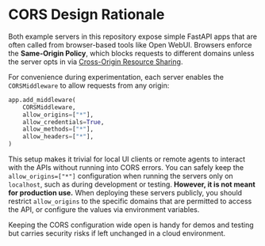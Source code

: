 # CORS Design Rationale

Both example servers in this repository expose simple FastAPI apps that are often
called from browser-based tools like Open WebUI. Browsers enforce the
**Same-Origin Policy**, which blocks requests to different domains unless the
server opts in via [Cross-Origin Resource Sharing](https://developer.mozilla.org/en-US/docs/Web/HTTP/CORS).

For convenience during experimentation, each server enables the `CORSMiddleware`
to allow requests from any origin:

```python
app.add_middleware(
    CORSMiddleware,
    allow_origins=["*"],
    allow_credentials=True,
    allow_methods=["*"],
    allow_headers=["*"],
)
```

This setup makes it trivial for local UI clients or remote agents to interact
with the APIs without running into CORS errors. You can safely keep the
`allow_origins=["*"]` configuration when running the servers only on
`localhost`, such as during development or testing. **However, it is not meant
for production use.** When deploying these servers publicly, you should restrict
`allow_origins` to the specific domains that are permitted to access the API, or
configure the values via environment variables.

Keeping the CORS configuration wide open is handy for demos and testing but
carries security risks if left unchanged in a cloud environment.

